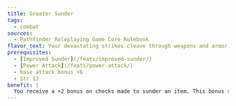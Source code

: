 ```yaml
---
title: Greater Sunder
tags:
  - combat
sources:
  - Pathfinder Roleplaying Game Core Rulebook
flavor_text: Your devastating strikes cleave through weapons and armor and into their wielders, damaging both item and wielder alike in a single terrific strike.
prerequisites:
  - [Improved Sunder](/feats/improved-sunder/)
  - [Power Attack](/feats/power-attack/)
  - base attack bonus +6
  - Str 13
benefit: |
  You receive a +2 bonus on checks made to sunder an item. This bonus stacks with the bonus granted by [Improved Sunder](/feats/improved-sunder/). Whenever you sunder to destroy a weapon, shield, or suit of armor, any excess damage is applied to the item's wielder. No damage is transferred if you decide to leave the item with 1 hit point.
---
```


